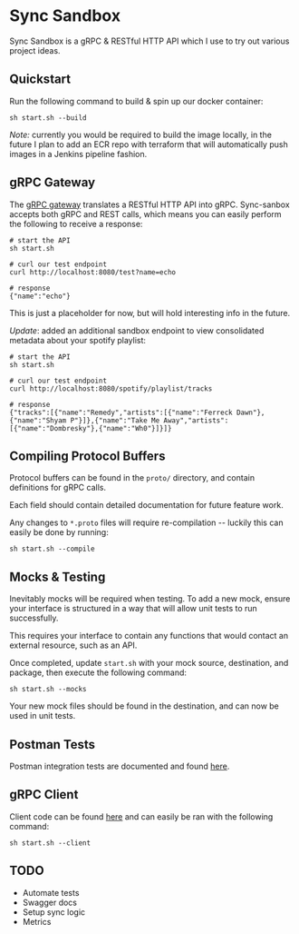 # Sync Sandbox #

Sync Sandbox is a gRPC & RESTful HTTP API which I use to try out various project ideas.

## Quickstart ##

Run the following command to build & spin up our docker container:

```shell script
sh start.sh --build
```

*Note:* currently you would be required to build the image locally, in the future I plan to add an ECR repo with terraform that will automatically push images in a Jenkins pipeline fashion.

## gRPC Gateway ##

The [gRPC gateway](https://github.com/grpc-ecosystem/grpc-gateway) translates a RESTful HTTP API into gRPC. Sync-sanbox accepts both gRPC and REST calls, which means you can easily perform the following to receive a response:

```shell script
# start the API
sh start.sh

# curl our test endpoint
curl http://localhost:8080/test?name=echo

# response
{"name":"echo"}
```

This is just a placeholder for now, but will hold interesting info in the future.

*Update*: added an additional sandbox endpoint to view consolidated metadata about your spotify playlist: 

```shell script
# start the API
sh start.sh

# curl our test endpoint
curl http://localhost:8080/spotify/playlist/tracks

# response
{"tracks":[{"name":"Remedy","artists":[{"name":"Ferreck Dawn"},{"name":"Shyam P"}]},{"name":"Take Me Away","artists":[{"name":"Dombresky"},{"name":"Wh0"}]}]}
```

## Compiling Protocol Buffers ##

Protocol buffers can be found in the `proto/` directory, and contain definitions for gRPC calls. 

Each field should contain detailed documentation for future feature work.

Any changes to `*.proto` files will require re-compilation -- luckily this can easily be done by running:

```shell script
sh start.sh --compile
```

## Mocks & Testing ##

Inevitably mocks will be required when testing. To add a new mock, ensure your interface is structured in a way that will allow unit tests to run successfully.
 
This requires your interface to contain any functions that would contact an external resource, such as an API.

Once completed, update `start.sh` with your mock source, destination, and package, then execute the following command:

```shell script
sh start.sh --mocks
```

Your new mock files should be found in the destination, and can now be used in unit tests.

## Postman Tests ##

Postman integration tests are documented and found [here](https://github.com/cshealy/sync-sandbox/tree/master/postman).

## gRPC Client ##

Client code can be found [here](https://github.com/cshealy/sync-sandbox/tree/master/client) and can easily be ran with the following command:

```
sh start.sh --client
```


## TODO ##

- Automate tests
- Swagger docs
- Setup sync logic
- Metrics